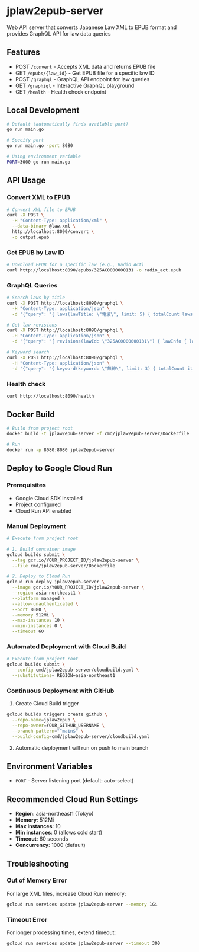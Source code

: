 # jplaw2epub-server

Web API server that converts Japanese Law XML to EPUB format and provides GraphQL API for law data queries

## Features

- POST `/convert` - Accepts XML data and returns EPUB file
- GET `/epubs/{law_id}` - Get EPUB file for a specific law ID
- POST `/graphql` - GraphQL API endpoint for law queries
- GET `/graphiql` - Interactive GraphQL playground
- GET `/health` - Health check endpoint

## Local Development

```bash
# Default (automatically finds available port)
go run main.go

# Specify port
go run main.go -port 8080

# Using environment variable
PORT=3000 go run main.go
```

## API Usage

### Convert XML to EPUB
```bash
# Convert XML file to EPUB
curl -X POST \
  -H "Content-Type: application/xml" \
  --data-binary @law.xml \
  http://localhost:8090/convert \
  -o output.epub
```

### Get EPUB by Law ID
```bash
# Download EPUB for a specific law (e.g., Radio Act)
curl http://localhost:8090/epubs/325AC0000000131 -o radio_act.epub
```

### GraphQL Queries
```bash
# Search laws by title
curl -X POST http://localhost:8090/graphql \
  -H "Content-Type: application/json" \
  -d '{"query": "{ laws(lawTitle: \"電波\", limit: 5) { totalCount laws { lawInfo { lawId lawNum } revisionInfo { lawTitle } } } }"}'

# Get law revisions
curl -X POST http://localhost:8090/graphql \
  -H "Content-Type: application/json" \
  -d '{"query": "{ revisions(lawId: \"325AC0000000131\") { lawInfo { lawNum } revisions { amendmentLawTitle amendmentEnforcementDate } } }"}'

# Keyword search
curl -X POST http://localhost:8090/graphql \
  -H "Content-Type: application/json" \
  -d '{"query": "{ keyword(keyword: \"無線\", limit: 3) { totalCount items { lawInfo { lawId } revisionInfo { lawTitle } sentences { text } } } }"}'
```

### Health check
```bash
curl http://localhost:8090/health
```

## Docker Build

```bash
# Build from project root
docker build -t jplaw2epub-server -f cmd/jplaw2epub-server/Dockerfile .

# Run
docker run -p 8080:8080 jplaw2epub-server
```

## Deploy to Google Cloud Run

### Prerequisites

- Google Cloud SDK installed
- Project configured
- Cloud Run API enabled

### Manual Deployment

```bash
# Execute from project root

# 1. Build container image
gcloud builds submit \
  --tag gcr.io/YOUR_PROJECT_ID/jplaw2epub-server \
  --file cmd/jplaw2epub-server/Dockerfile

# 2. Deploy to Cloud Run
gcloud run deploy jplaw2epub-server \
  --image gcr.io/YOUR_PROJECT_ID/jplaw2epub-server \
  --region asia-northeast1 \
  --platform managed \
  --allow-unauthenticated \
  --port 8080 \
  --memory 512Mi \
  --max-instances 10 \
  --min-instances 0 \
  --timeout 60
```

### Automated Deployment with Cloud Build

```bash
# Execute from project root
gcloud builds submit \
  --config cmd/jplaw2epub-server/cloudbuild.yaml \
  --substitutions=_REGION=asia-northeast1
```

### Continuous Deployment with GitHub

1. Create Cloud Build trigger
```bash
gcloud builds triggers create github \
  --repo-name=jplaw2epub \
  --repo-owner=YOUR_GITHUB_USERNAME \
  --branch-pattern="^main$" \
  --build-config=cmd/jplaw2epub-server/cloudbuild.yaml
```

2. Automatic deployment will run on push to main branch

## Environment Variables

- `PORT` - Server listening port (default: auto-select)

## Recommended Cloud Run Settings

- **Region**: asia-northeast1 (Tokyo)
- **Memory**: 512Mi
- **Max instances**: 10
- **Min instances**: 0 (allows cold start)
- **Timeout**: 60 seconds
- **Concurrency**: 1000 (default)

## Troubleshooting

### Out of Memory Error
For large XML files, increase Cloud Run memory:
```bash
gcloud run services update jplaw2epub-server --memory 1Gi
```

### Timeout Error
For longer processing times, extend timeout:
```bash
gcloud run services update jplaw2epub-server --timeout 300
```